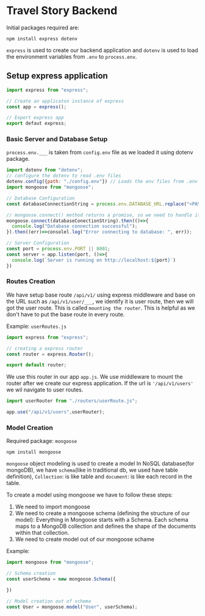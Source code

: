 # Travel Story Backend

Initial packages required are:

    npm install express dotenv

`express` is used to create our backend application and `dotenv` is used to load the environment variables from `.env` to `process.env`.

## Setup express application

```JavaScript
import express from "express";

// Create an applicaton instance of express
const app = express();

// Export express app
export defaut express;
```

### Basic Server and Database Setup

`process.env.___` is taken from `config.env` file as we loaded it using dotenv package.

```JavaScript
import dotenv from "dotenv";
// configure the dotenv to read .env files
dotenv.config({path: "./config.env"}) // Loads the env files from .env to process.env(should be done before using our express application)
import mongoose from "mongoose";

// Database Configuration
const databaseConnectionString = process.env.DATABASE_URL.replace("<PASSWORD_PLACEHOLDER>", process.env.DATABASE_PASSWORD);

// mongoose.connect() method returns a promise, so we need to handle it
mongoose.connect(databaseConectionString).then(()=>{
  console.log("Database connection successful");
}).then((err)=>consolel.log("Error connecting to database: ", err));

// Server Configuration
const port = process.env.PORT || 8001;
const server = app.listen(port, ()=>{
  console.log(`Server is running on http://localhost:${port}`)
})

```

### Routes Creation

We have setup base route `/api/v1/` using express middleware and base on the URL such as `/api/v1/user/___`, we identify it is user route, then we will got the user route. This is called `mounting the router`. This is helpful as we don't have to put the base route in every route.

Example: `userRoutes.js`

```JavaScript
import express from "express";

// creating a express router
const router = express.Router();

export default router;
```

We use this router in our app `app.js`. We use middleware to mount the router after we create our express application.
If the url is `'/api/v1/users'` we wil navigate to user routes.

```JavaScript
import userRouter from "./routers/userRoute.js";

app.use("/api/v1/users",userRouter);
```

### Model Creation

Required package: `mongoose`

    npm install mongoose

`mongoose` object modeling is used to create a model
In NoSQL database(for mongoDB), we have `schema`(like in traditional db, we used have table definition), `Collection`: is like table and `document`: is like each record in the table.

To create a model using mongoose we have to follow these steps:

1. We need to import mongoose
2. We need to create a mongoose schema (defining the structure of our model):
   Everything in Mongoose starts with a Schema. Each schema maps to a MongoDB collection and defines the shape of the documents within that collection.
3. We need to create model out of our mongoose schame

Example:

```JavaScript
import mongoose from "mongoose";

// Schema creation
const userSchema = new mongoose.Schema({

})

// Model creation out of schema
const User = mongoose.model("User", userSchema);
```
